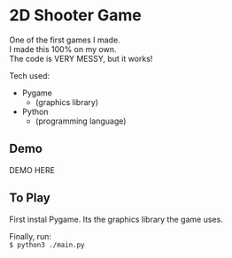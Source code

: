 # 2D Shooter Game

One of the first games I made. <br>
I made this 100% on my own. <br>
The code is VERY MESSY, but it works! <br>

Tech used:
- Pygame 
    - (graphics library)
- Python 
    - (programming language)

## Demo

DEMO HERE

## To Play 

First instal Pygame. Its the graphics library the game uses. <br>

Finally, run: <br>
`$ python3 ./main.py`